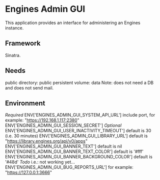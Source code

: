 Engines Admin GUI
=================

This application provides an interface for administering an Engines instance.

Framework
---------
Sinatra.

Needs
-----
public directory: public
persistent volume: data
Note: does not need a DB and does not send mail.

Environment
-----------
*Required*
ENV['ENGINES_ADMIN_GUI_SYSTEM_API_URL'] include port, for example: "https://192.168.1.117:2380"
ENV['ENGINES_ADMIN_GUI_SESSION_SECRET']
*Optional*
ENV['ENGINES_ADMIN_GUI_USER_INACTIVITY_TIMEOUT'] default is 30 (i.e. 30 minutes)
ENV['ENGINES_ADMIN_GUI_LIBRARY_URL'] default is "https://library.engines.org/api/v0/apps"
ENV['ENGINES_ADMIN_GUI_BANNER_TEXT'] default is nil
ENV['ENGINES_ADMIN_GUI_BANNER_TEXT_COLOR'] default is '#fff'
ENV['ENGINES_ADMIN_GUI_BANNER_BACKGROUND_COLOR'] default is '#48d'
*Todo*
i.e.: not working yet...
ENV['ENGINES_ADMIN_GUI_BUG_REPORTS_URL'] for example: "https://127.0.0.1:3666"
